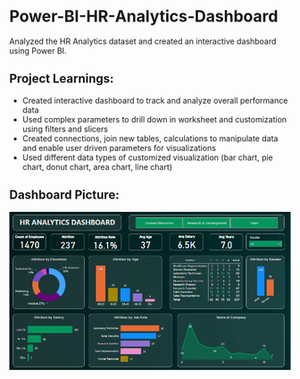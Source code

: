 # Power-BI-HR-Analytics-Dashboard
Analyzed the HR Analytics dataset and created an interactive dashboard using Power BI.

## Project Learnings:
 - Created interactive dashboard to track and analyze overall performance data
 - Used complex parameters to drill down in worksheet and customization using filters and slicers
 - Created connections, join new tables, calculations to manipulate data and enable user driven parameters for visualizations
 - Used different data types of customized visualization (bar chart, pie chart, donut chart, area chart, line chart)

## Dashboard Picture:
<img src = "HR Analytics Dashboard.png">
